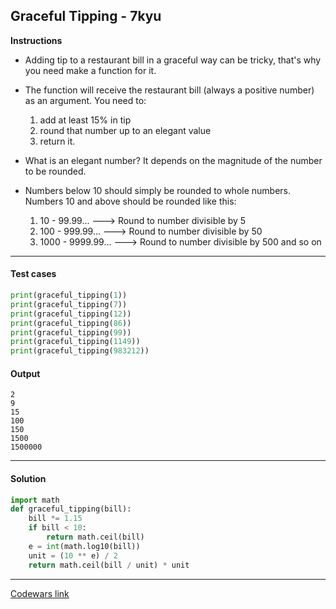 ## Graceful Tipping - 7kyu

**Instructions**

- Adding tip to a restaurant bill in a graceful way can be tricky, that's why you need make a function for it.

- The function will receive the restaurant bill (always a positive number) as an argument. You need to:
    1. add at least 15% in tip
    2. round that number up to an elegant value
    3. return it.

- What is an elegant number? It depends on the magnitude of the number to be rounded.

- Numbers below 10 should simply be rounded to whole numbers. Numbers 10 and above should be rounded like this:

    1. 10 - 99.99... ---> Round to number divisible by 5
    2. 100 - 999.99... ---> Round to number divisible by 50
    3. 1000 - 9999.99... ---> Round to number divisible by 500 and so on

---

#### Test cases

```python
print(graceful_tipping(1))
print(graceful_tipping(7))
print(graceful_tipping(12))
print(graceful_tipping(86))
print(graceful_tipping(99))
print(graceful_tipping(1149))
print(graceful_tipping(983212))
```

#### Output
```
2
9
15
100
150
1500
1500000
```

---

#### Solution

```python
import math
def graceful_tipping(bill):
    bill *= 1.15
    if bill < 10:
        return math.ceil(bill)
    e = int(math.log10(bill))
    unit = (10 ** e) / 2
    return math.ceil(bill / unit) * unit
```

---

[Codewars link](https://www.codewars.com/kata/5eb27d81077a7400171c6820)
